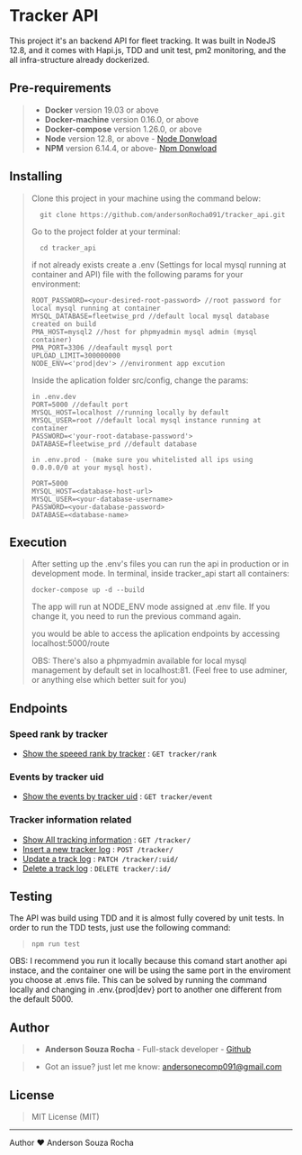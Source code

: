 # Tracker API

This project it's an backend API for fleet tracking. It was built in NodeJS 12.8, and it comes with Hapi.js, TDD and unit test, pm2 monitoring, and the all infra-structure already dockerized.

## Pre-requirements

> - **Docker** version 19.03 or above
> - **Docker-machine** version 0.16.0, or above
> - **Docker-compose** version 1.26.0, or above
> - **Node** version 12.8, or above - [Node Donwload](https://nodejs.org/pt-br/download/)
> - **NPM** version 6.14.4, or above- [Npm Donwload](https://www.npmjs.com/package/download)

## Installing

> Clone this project in your machine using the command below:
> ```
> 	git clone https://github.com/andersonRocha091/tracker_api.git
> ```
> Go to the project folder at your terminal:
> ```
> 	cd tracker_api
> ```
> if not already exists create a .env (Settings for local mysql running at container and API) file with the following params for your environment:
> ```
>ROOT_PASSWORD=<your-desired-root-password> //root password for local mysql running at container
>MYSQL_DATABASE=fleetwise_prd //default local mysql database created on build
>PMA_HOST=mysql2 //host for phpmyadmin mysql admin (mysql container)
>PMA_PORT=3306 //deafault mysql port
>UPLOAD_LIMIT=300000000
>NODE_ENV=<'prod|dev'> //environment app excution
> ```
> Inside the aplication folder src/config, change the params:
> ```
> in .env.dev
>PORT=5000 //default port
>MYSQL_HOST=localhost //running locally by default
>MYSQL_USER=root //default local mysql instance running at container
>PASSWORD=<'your-root-database-password'>
>DATABASE=fleetwise_prd //default database
>
>in .env.prod - (make sure you whitelisted all ips using 0.0.0.0/0 at your mysql host).
>
>PORT=5000
>MYSQL_HOST=<database-host-url>
>MYSQL_USER=<your-database-username>
>PASSWORD=<your-database-password>
>DATABASE=<database-name>
> ```


## Execution

> After setting up the .env's files you can run the api in production or in development mode. 
> In terminal, inside tracker_api start all containers:
> ```
> docker-compose up -d --build
>
> ```
> The app will run at NODE_ENV mode assigned at .env file. If you change it, you need to run the previous command again. 
>
> you would be able to access the aplication endpoints by accessing localhost:5000/route
>
> OBS: There's also a phpmyadmin available for local mysql management by default set in localhost:81. (Feel free to use adminer, or anything else which better suit for you)

## Endpoints

### Speed rank by tracker

* [Show the speeed rank by tracker](rank/get.md) : `GET tracker/rank`

### Events by tracker uid

* [Show the events by tracker uid](event/get.md) : `GET tracker/event`

### Tracker information related

* [Show All tracking information](tracker/get.md) : `GET /tracker/`
* [Insert a new tracker log](tracker/post.md) : `POST /tracker/`
* [Update a track log](tracker/patch.md) : `PATCH /tracker/:uid/`
* [Delete a track log](tracker/delete.md) : `DELETE tracker/:id/`


## Testing

The API was build using TDD and it is almost fully covered by unit tests. In order to run the TDD tests, just use the following command:
>```
> npm run test
>```
OBS: I recommend you run it locally because this comand start another api instace, and the container one will be using the same port in the enviroment you choose at .envs file. This 
can be solved by running the command locally and changing in .env.{prod|dev} port to another
one different from the default 5000.
## Author

> - **Anderson Souza Rocha** - Full-stack developer - [Github](https://github.com/andersonRocha091) 

> - Got an issue? just let me know: andersonecomp091@gmail.com


## License 

> MIT License (MIT)

---
Author ❤ Anderson Souza Rocha
